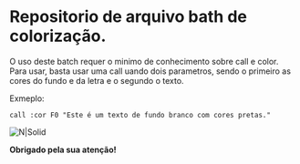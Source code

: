 # Repositorio de arquivo bath de colorização.

O uso deste batch requer o minimo de conhecimento sobre call e color.
Para usar, basta usar uma call uando dois parametros, sendo o primeiro as cores do fundo e da letra e o segundo o texto.

Exmeplo:
```
call :cor F0 "Este é um texto de fundo branco com cores pretas."
```

![N|Solid](https://i.imgur.com/t5mDL3R.png)

**Obrigado pela sua atenção!**
	
